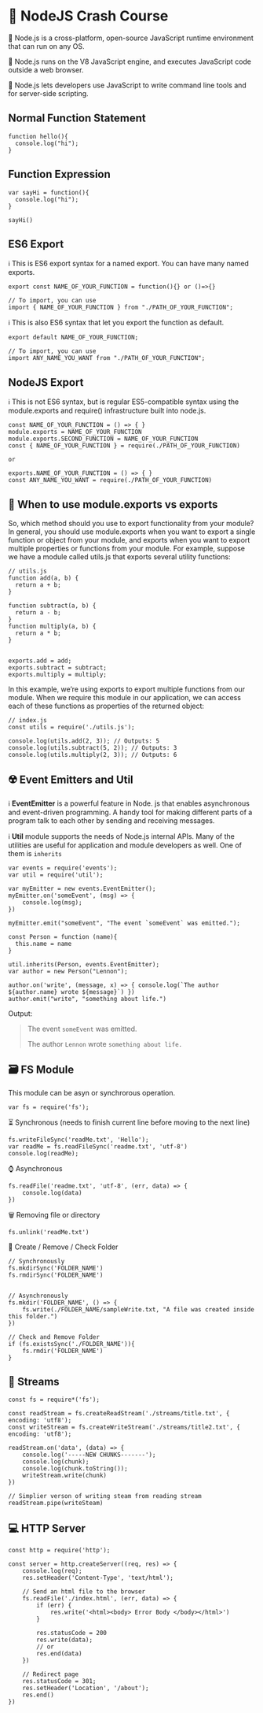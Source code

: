 # 📢 NodeJS Crash Course

🌟 Node.js is a cross-platform, open-source JavaScript runtime environment that can run on any OS. 

🌟 Node.js runs on the V8 JavaScript engine, and executes JavaScript code outside a web browser. 

🌟 Node.js lets developers use JavaScript to write command line tools and for server-side scripting.

## Normal Function Statement

    function hello(){
      console.log("hi");
    }

## Function Expression

    var sayHi = function(){
      console.log("hi");
    }
    
    sayHi()

## ES6 Export

ℹ️ This is ES6 export syntax for a named export. You can have many named exports. 

    export const NAME_OF_YOUR_FUNCTION = function(){} or ()=>{}
  
    // To import, you can use 
    import { NAME_OF_YOUR_FUNCTION } from "./PATH_OF_YOUR_FUNCTION";


ℹ️ This is also ES6 syntax that let you export the function as default.

    export default NAME_OF_YOUR_FUNCTION;
  
    // To import, you can use
    import ANY_NAME_YOU_WANT from "./PATH_OF_YOUR_FUNCTION";

## NodeJS Export
ℹ️ This is not ES6 syntax, but is regular ES5-compatible syntax using the module.exports and require() infrastructure built into node.js.

    const NAME_OF_YOUR_FUNCTION = () => { }
    module.exports = NAME_OF_YOUR_FUNCTION
    module.exports.SECOND_FUNCTION = NAME_OF_YOUR_FUNCTION
    const { NAME_OF_YOUR_FUNCTION } = require(./PATH_OF_YOUR_FUNCTION)

    or

    exports.NAME_OF_YOUR_FUNCTION = () => { }
    const ANY_NAME_YOU_WANT = require(./PATH_OF_YOUR_FUNCTION)

## 🤔 When to use module.exports vs exports
So, which method should you use to export functionality from your module? In general, you should use module.exports when you want to export a single function or object from your module, and exports when you want to export multiple properties or functions from your module. For example, suppose we have a module called utils.js that exports several utility functions:

    // utils.js
    function add(a, b) {
      return a + b;
    }
    
    function subtract(a, b) {
      return a - b;
    }
    function multiply(a, b) {
      return a * b;
    }

    
    exports.add = add;
    exports.subtract = subtract;
    exports.multiply = multiply;

In this example, we’re using exports to export multiple functions from our module. When we require this module in our application, we can access each of these functions as properties of the returned object:

    // index.js
    const utils = require('./utils.js');
    
    console.log(utils.add(2, 3)); // Outputs: 5
    console.log(utils.subtract(5, 2)); // Outputs: 3
    console.log(utils.multiply(2, 3)); // Outputs: 6


## ☢️ Event Emitters and Util
ℹ️ **EventEmitter** is a powerful feature in Node. js that enables asynchronous and event-driven programming. A handy tool for making different parts of a program talk to each other by sending and receiving messages.

ℹ️ **Util** module supports the needs of Node.js internal APIs. Many of the utilities are useful for application and module developers as well. One of them is `inherits`


    var events = require('events');
    var util = require('util');
    
    var myEmitter = new events.EventEmitter();
    myEmitter.on('someEvent', (msg) => {
        console.log(msg);
    })
    
    myEmitter.emit("someEvent", "The event `someEvent` was emitted.");
    
    const Person = function (name){
      this.name = name
    }
    
    util.inherits(Person, events.EventEmitter);
    var author = new Person("Lennon");
    
    author.on('write', (message, x) => { console.log(`The author ${author.name} wrote ${message}`) })
    author.emit("write", "something about life.")

Output:
>  The event `someEvent` was emitted.
> 
>  The author `Lennon` wrote `something about life.`
> 

## 🗃️ FS Module
This module can be asyn or synchrorous operation. 

    var fs = require('fs');

⏳ Synchronous (needs to finish current line before moving to the next line)


    fs.writeFileSync('readMe.txt', 'Hello');
    var readMe = fs.readFileSync('readme.txt', 'utf-8')
    console.log(readMe);

⌚ Asynchronous

    fs.readFile('readme.txt', 'utf-8', (err, data) => {
        console.log(data)
    })

🗑️ Removing file or directory

    fs.unlink('readMe.txt')

📂 Create / Remove / Check Folder

    // Synchronously
    fs.mkdirSync('FOLDER_NAME')
    fs.rmdirSync('FOLDER_NAME')


    // Asynchronously
    fs.mkdir('FOLDER_NAME', () => {
        fs.write(./FOLDER_NAME/sampleWrite.txt, "A file was created inside this folder.")
    })

    // Check and Remove Folder
    if (fs.existsSync('./FOLDER_NAME')){
        fs.rmdir('FOLDER_NAME')
    }

## 🎏 Streams

    const fs = require*('fs');

    const readStream = fs.createReadStream('./streams/title.txt', { encoding: 'utf8');
    const writeStream = fs.createWriteStream('./streams/title2.txt', { encoding: 'utf8');

    readStream.on('data', (data) => {
        console.log('-----NEW CHUNKS-------');
        console.log(chunk);
        console.log(chunk.toString());
        writeStream.write(chunk)
    })

    // Simplier verson of writing steam from reading stream
    readStream.pipe(writeSteam)

## 💻 HTTP Server


    const http = require('http');

    const server = http.createServer((req, res) => {
        console.log(req);
        res.setHeader('Content-Type', 'text/html');

        // Send an html file to the browser
        fs.readFile('./index.html', (err, data) => {
            if (err) {
                res.write('<html><body> Error Body </body></html>')
            }

            res.statusCode = 200
            res.write(data);
            // or
            res.end(data)
        })

        // Redirect page
        res.statusCode = 301;
        res.setHeader('Location', '/about');
        res.end()
    })



